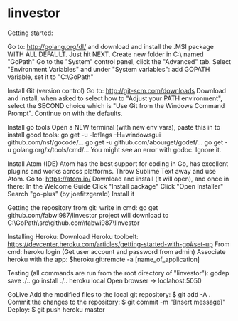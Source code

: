 # linvestor

Getting started:

Go to:
http://golang.org/dl/
and download and install the .MSI package WITH ALL DEFAULT. Just hit NEXT.
Create new folder in C:\ named "GoPath"
Go to the "System" control panel, click the "Advanced" tab. Select "Environment Variables" and under "System variables":
add GOPATH variable, set it to "C:\GoPath"

Install Git (version control)
Go to:
http://git-scm.com/downloads
Download and install, when asked to select how to "Adjust your PATH environment", select the SECOND choice which is "Use Git from the Windows Command Prompt".
Continue on with the defaults.

Install go tools
Open a NEW terminal (with new env vars), paste this in to install good tools:
go get -u -ldflags -H=windowsgui github.com/nsf/gocode/...
go get -u github.com/abourget/godef/...
go get -u golang.org/x/tools/cmd/...
You might see an error with godoc. Ignore it.

Install Atom (IDE)
Atom has the best support for coding in Go, has excellent plugins and works across platforms. Throw Sublime Text away and use Atom.
Go to:
https://atom.io/
Download and install (it will open), and once in there:
In the Welcome Guide
Click "Install package"
Click "Open Installer"
Search "go-plus" (by joefitzgerald)
Install it

Getting the repository from git:
write in cmd: go get github.com/fabwi987/linvestor
project will download to C:\GoPath\src\github.com\fabwi987\linvestor

Installing Heroku:
Download Heroku toolbelt: https://devcenter.heroku.com/articles/getting-started-with-go#set-up
From cmd: heroku login (Get user account and password from admin)
Associate heroku with the app: $heroku git:remote -a [name_of_application]


Testing (all commands are run from the root directory of "linvestor"):
godep save ./..
go install ./..
heroku local
Open browser -> loclahost:5050

GoLive
Add the modified files to the local git repository: $ git add -A .
Commit the changes to the repository: $ git commit -m "[Insert message]"
Deploy: $ git push heroku master






